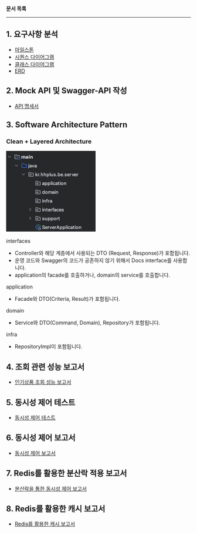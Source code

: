 **문서 목록**

---

## 1. 요구사항 분석
 - [마일스톤](docs/milestone.md)
 - [시퀀스 다이어그램](docs/sequenceDiagram.md)
 - [클래스 다이어그램](docs/classDiagram.md)
 - [ERD](docs/erd.md)
 
## 2. Mock API 및 Swagger-API 작성

- [API 명세서](https://app.swaggerhub.com/apis-docs/geonyeop123/hhplus-e-commerce/1.0.0#/)

## 3. Software Architecture Pattern

### Clean + Layered Architecture

![directoryStructure.png](docs/img/directoryStructure.png)

interfaces
 - Controller와 해당 계층에서 사용되는 DTO (Request, Response)가 포함됩니다.
 - 운영 코드와 Swagger의 코드가 공존하지 않기 위해서 Docs interface를 사용합니다.
 - application의 facade를 호출하거나, domain의 service를 호출합니다.

application
 - Facade와 DTO(Criteria, Result)가 포함됩니다.

domain
 - Service와 DTO(Command, Domain), Repository가 포함됩니다.

infra
 - RepositoryImpl이 포함됩니다.

## 4. 조회 관련 성능 보고서

 - [인기상품 조회 성능 보고서](docs/search.md)

## 5. 동시성 제어 테스트

 - [동시성 제어 테스트](docs/concurrency.md)

## 6. 동시성 제어 보고서
 - [동시성 제어 보고서](docs/lock.md)

## 7. Redis를 활용한 분산락 적용 보고서
 - [분산락을 통한 동시성 제어 보고서](docs/distributedLock.md)

## 8. Redis를 활용한 캐시 보고서
 - [Redis를 활용한 캐시 보고서](docs/cache.md)